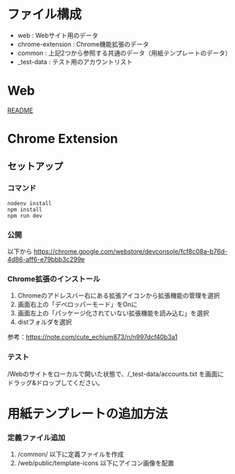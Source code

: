 # ファイル構成
- web : Webサイト用のデータ
- chrome-extension : Chrome機能拡張のデータ
- common : 上記2つから参照する共通のデータ（用紙テンプレートのデータ）
- _test-data : テスト用のアカウントリスト


# Web
[README](./web/README.md)

# Chrome Extension

## セットアップ

### コマンド
```
nodenv install
npm install
npm run dev
```

### 公開
以下から
https://chrome.google.com/webstore/devconsole/fcf8c08a-b76d-4d86-aff6-e79bbb3c299e

### Chrome拡張のインストール

1. Chromeのアドレスバー右にある拡張アイコンから拡張機能の管理を選択
2. 画面右上の「デベロッパーモード」をOnに
3. 画面左上の「パッケージ化されていない拡張機能を読み込む」を選択
4. distフォルダを選択

参考：https://note.com/cute_echium873/n/n997dcf40b3a1

### テスト
/Webのサイトをローカルで開いた状態で、/_test-data/accounts.txt を画面にドラッグ&ドロップしてください。


# 用紙テンプレートの追加方法

### 定義ファイル追加
1. /common/ 以下に定義ファイルを作成
2. /web/public/template-icons 以下にアイコン画像を配置
